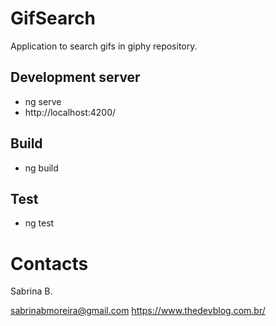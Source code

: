 # GifSearch
Application to search gifs in giphy repository.

## Development server
* ng serve
* http://localhost:4200/


## Build
* ng build

## Test
* ng test


# Contacts
Sabrina B.

sabrinabmoreira@gmail.com
https://www.thedevblog.com.br/
